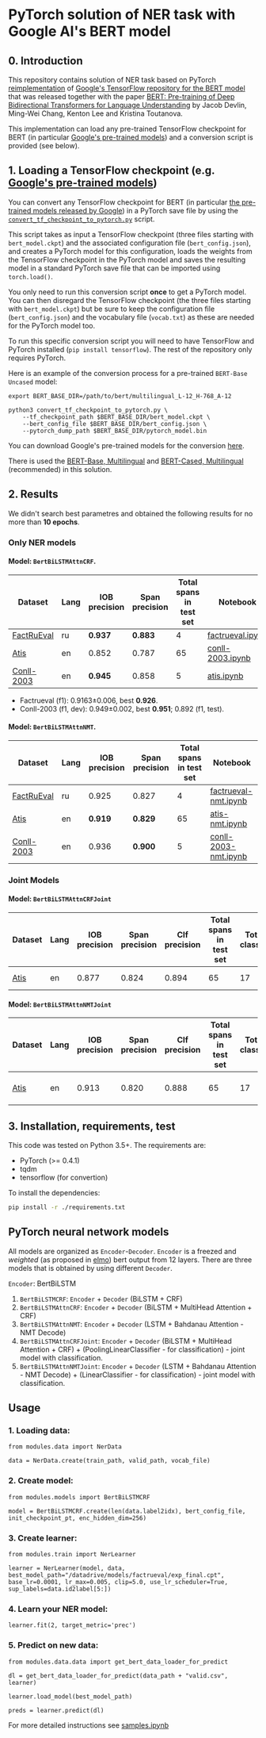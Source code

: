 # PyTorch solution of NER task with Google AI's BERT model
## 0. Introduction

This repository contains solution of NER task based on PyTorch [reimplementation](https://github.com/huggingface/pytorch-pretrained-BERT) of [Google's TensorFlow repository for the BERT model](https://github.com/google-research/bert) that was released together with the paper [BERT: Pre-training of Deep Bidirectional Transformers for Language Understanding](https://arxiv.org/abs/1810.04805) by Jacob Devlin, Ming-Wei Chang, Kenton Lee and Kristina Toutanova.

This implementation can load any pre-trained TensorFlow checkpoint for BERT (in particular [Google's pre-trained models](https://github.com/google-research/bert)) and a conversion script is provided (see below).

## 1. Loading a TensorFlow checkpoint (e.g. [Google's pre-trained models](https://github.com/google-research/bert#pre-trained-models))

You can convert any TensorFlow checkpoint for BERT (in particular [the pre-trained models released by Google](https://github.com/google-research/bert#pre-trained-models)) in a PyTorch save file by using the [`convert_tf_checkpoint_to_pytorch.py`](convert_tf_checkpoint_to_pytorch.py) script.

This script takes as input a TensorFlow checkpoint (three files starting with `bert_model.ckpt`) and the associated configuration file (`bert_config.json`), and creates a PyTorch model for this configuration, loads the weights from the TensorFlow checkpoint in the PyTorch model and saves the resulting model in a standard PyTorch save file that can be imported using `torch.load()`.

You only need to run this conversion script **once** to get a PyTorch model. You can then disregard the TensorFlow checkpoint (the three files starting with `bert_model.ckpt`) but be sure to keep the configuration file (`bert_config.json`) and the vocabulary file (`vocab.txt`) as these are needed for the PyTorch model too.

To run this specific conversion script you will need to have TensorFlow and PyTorch installed (`pip install tensorflow`). The rest of the repository only requires PyTorch.

Here is an example of the conversion process for a pre-trained `BERT-Base Uncased` model:

```shell
export BERT_BASE_DIR=/path/to/bert/multilingual_L-12_H-768_A-12

python3 convert_tf_checkpoint_to_pytorch.py \
    --tf_checkpoint_path $BERT_BASE_DIR/bert_model.ckpt \
    --bert_config_file $BERT_BASE_DIR/bert_config.json \
    --pytorch_dump_path $BERT_BASE_DIR/pytorch_model.bin
```

You can download Google's pre-trained models for the conversion [here](https://github.com/google-research/bert#pre-trained-models).

There is used the [BERT-Base, Multilingual](https://storage.googleapis.com/bert_models/2018_11_03/multilingual_L-12_H-768_A-12.zip) and [BERT-Cased, Multilingual](https://storage.googleapis.com/bert_models/2018_11_23/multi_cased_L-12_H-768_A-12.zip) (recommended) in this solution.

## 2. Results
We didn't search best parametres and obtained the following results for no more than <b>10 epochs</b>.

### Only NER models
#### Model: `BertBiLSTMAttnCRF`.

| Dataset | Lang | IOB precision | Span precision | Total spans in test set | Notebook
|-|-|-|-|-|-|
| [FactRuEval](https://github.com/dialogue-evaluation/factRuEval-2016) | ru | <b>0.937</b> | <b>0.883</b> | 4 | [factrueval.ipynb](factrueval.ipynb)
| [Atis](https://github.com/Microsoft/CNTK/tree/master/Examples/LanguageUnderstanding/ATIS/Data) | en | 0.852 | 0.787 | 65 | [conll-2003.ipynb](conll-2003.ipynb)
| [Conll-2003](https://github.com/kyzhouhzau/BERT-NER/tree/master/NERdata) | en | <b>0.945</b> | 0.858 | 5 | [atis.ipynb](atis.ipynb)

* Factrueval (f1): 0.9163±0.006, best **0.926**.
* Conll-2003 (f1, dev): 0.949±0.002, best **0.951**; 0.892 (f1, test).

#### Model: `BertBiLSTMAttnNMT`.

| Dataset | Lang | IOB precision | Span precision | Total spans in test set | Notebook
|-|-|-|-|-|-|
| [FactRuEval](https://github.com/dialogue-evaluation/factRuEval-2016) | ru | 0.925 | 0.827 | 4 | [factrueval-nmt.ipynb](factrueval-nmt.ipynb)
| [Atis](https://github.com/Microsoft/CNTK/tree/master/Examples/LanguageUnderstanding/ATIS/Data) | en | <b>0.919</b> | <b>0.829</b> | 65 | [atis-nmt.ipynb](atis-nmt.ipynb)
| [Conll-2003](https://github.com/kyzhouhzau/BERT-NER/tree/master/NERdata) | en | 0.936 | <b>0.900</b> | 5 | [conll-2003-nmt.ipynb](conll-2003-nmt.ipynb)

### Joint Models
#### Model: `BertBiLSTMAttnCRFJoint`

| Dataset | Lang | IOB precision | Span precision | Clf precision | Total spans in test set | Total classes | Notebook
|-|-|-|-|-|-|-|-|
| [Atis](https://github.com/Microsoft/CNTK/tree/master/Examples/LanguageUnderstanding/ATIS/Data) | en | 0.877 | 0.824 | 0.894 | 65 | 17 | [atis-joint.ipynb](atis-joint.ipynb)

#### Model: `BertBiLSTMAttnNMTJoint`

| Dataset | Lang | IOB precision | Span precision | Clf precision | Total spans in test set | Total classes | Notebook
|-|-|-|-|-|-|-|-|
| [Atis](https://github.com/Microsoft/CNTK/tree/master/Examples/LanguageUnderstanding/ATIS/Data) | en | 0.913 | 0.820 | 0.888 | 65 | 17 | [atis-joint-nmt.ipynb](atis-joint-nmt.ipynb)

## 3. Installation, requirements, test

This code was tested on Python 3.5+. The requirements are:

- PyTorch (>= 0.4.1)
- tqdm
- tensorflow (for convertion)

To install the dependencies:

````bash
pip install -r ./requirements.txt
````

## PyTorch neural network models

All models are organized as `Encoder`-`Decoder`. `Encoder` is a freezed and <i>weighted</i> (as proposed in [elmo](https://allennlp.org/elmo)) bert output from 12 layers. There are three models that is obtained by using different `Decoder`.

`Encoder`: BertBiLSTM

1. `BertBiLSTMCRF`: `Encoder` + `Decoder` (BiLSTM + CRF)
2. `BertBiLSTMAttnCRF`: `Encoder` + `Decoder` (BiLSTM + MultiHead Attention + CRF)
3. `BertBiLSTMAttnNMT`: `Encoder` + `Decoder` (LSTM + Bahdanau Attention - NMT Decode)
4. `BertBiLSTMAttnCRFJoint`: `Encoder` + `Decoder` (BiLSTM + MultiHead Attention + CRF) + (PoolingLinearClassifier - for classification) - joint model with classification.
5. `BertBiLSTMAttnNMTJoint`: `Encoder` + `Decoder` (LSTM + Bahdanau Attention - NMT Decode) + (LinearClassifier - for classification) - joint model with classification.


## Usage

### 1. Loading data:

```from modules.data import NerData```

```data = NerData.create(train_path, valid_path, vocab_file)```

### 2. Create model:

```from modules.models import BertBiLSTMCRF```

```model = BertBiLSTMCRF.create(len(data.label2idx), bert_config_file, init_checkpoint_pt, enc_hidden_dim=256)```

### 3. Create learner:

```from modules.train import NerLearner```

```learner = NerLearner(model, data, best_model_path="/datadrive/models/factrueval/exp_final.cpt", base_lr=0.0001, lr_max=0.005, clip=5.0, use_lr_scheduler=True, sup_labels=data.id2label[5:])```

### 4. Learn your NER model:

```learner.fit(2, target_metric='prec')```

### 5. Predict on new data:

```from modules.data.data import get_bert_data_loader_for_predict```

```dl = get_bert_data_loader_for_predict(data_path + "valid.csv", learner)```

```learner.load_model(best_model_path)```

```preds = learner.predict(dl)```

For more detailed instructions see [samples.ipynb](samples.ipynb)
